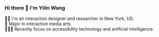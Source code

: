 ### Hi there 👋 I'm Yilin Wang

👩‍💻 I'm an interaction designer and researcher in New York, US.<br/>
📖 Major in interactive media arts.<br/>
👩🏻‍🔬 Recently focus on accessibility technology and artificial intelligence.<br/>
